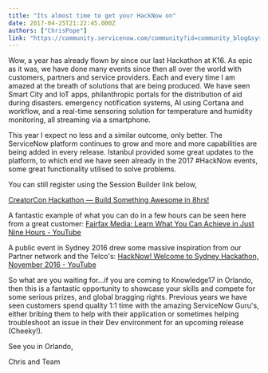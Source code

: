 ```yaml
---
title: "Its almost time to get your HackNow on"
date: 2017-04-25T21:22:45.000Z
authors: ["ChrisPope"]
link: "https://community.servicenow.com/community?id=community_blog&sys_id=8ddd66e9dbd0dbc01dcaf3231f96199d"
---
```

<p>Wow, a year has already flown by since our last Hackathon at K16. As epic as it was, we have done many events since then all over the world with customers, partners and service providers. Each and every time I am amazed at the breath of solutions that are being produced. We have seen Smart City and IoT apps, philanthropic portals for the distribution of aid during disasters. emergency notification systems, AI using Cortana and workflow, and a real-time sensoring solution for temperature and humidity monitoring, all streaming via a smartphone.</p><p></p><p>This year I expect no less and a similar outcome, only better. The ServiceNow platform continues to grow and more and more capabilities are being added in every release. Istanbul provided some great updates to the platform, to which end we have seen already in the 2017 #HackNow events, some great functionality utilised to solve problems.</p><p></p><p>You can still register using the Session Builder link below, </p><p><a href="https://knowledge.servicenowevents.com/connect/sessionDetail.ww?SESSION_ID=132267" title="https://knowledge.servicenowevents.com/connect/sessionDetail.ww?SESSION_ID=132267">CreatorCon Hackathon — Build Something Awesome in 8hrs!</a> </p><p></p><p>A fantastic example of what you can do in a few hours can be seen here from a great customer: <a href="https://www.youtube.com/watch?v=8rJUAl9h7Yk" title="https://www.youtube.com/watch?v=8rJUAl9h7Yk">Fairfax Media: Learn What You Can Achieve in Just Nine Hours - YouTube</a> </p><p></p><p>A public event in Sydney 2016 drew some massive inspiration from our Partner network and the Telco's: <a href="https://www.youtube.com/watch?v=vt_TGLIwPNs" title="https://www.youtube.com/watch?v=vt_TGLIwPNs">HackNow! Welcome to Sydney Hackathon, November 2016 - YouTube</a> </p><p></p><p>So what are you waiting for...if you are coming to Knowledge17 in Orlando, then this is a fantastic opportunity to showcase your skills and compete for some serious prizes, and global bragging rights. Previous years we have seen customers spend quality 1:1 time with the amazing ServiceNow Guru's, either bribing them to help with their application or sometimes helping troubleshoot an issue in their Dev environment for an upcoming release (Cheeky!).</p><p></p><p>See you in Orlando,</p><p></p><p>Chris and Team <a __jive_macro_name="tag" class="jive_macro_tag jive-link-tag-small jive_macro" data-id="HackNow" data-orig-content="HackNow" data-renderedposition="451_109.390625_81_16" data-type="tag" href="javascript:;" tag="HackNow"></a></p>